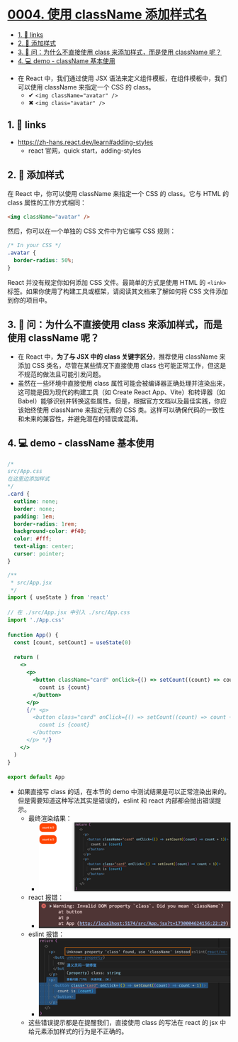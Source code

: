 # [0004. 使用 className 添加样式名](https://github.com/Tdahuyou/react/tree/main/0004.%20%E4%BD%BF%E7%94%A8%20className%20%E6%B7%BB%E5%8A%A0%E6%A0%B7%E5%BC%8F%E5%90%8D)

<!-- region:toc -->
- [1. 🔗 links](#1--links)
- [2. 📒 添加样式](#2--添加样式)
- [3. 🤔 问：为什么不直接使用 class 来添加样式，而是使用 className 呢？](#3--问为什么不直接使用-class-来添加样式而是使用-classname-呢)
- [4. 💻 demo - className 基本使用](#4--demo---classname-基本使用)
<!-- endregion:toc -->
- 在 React 中，我们通过使用 JSX 语法来定义组件模板，在组件模板中，我们可以使用 className 来指定一个 CSS 的 class。
  - ✔ `<img className="avatar" />`
  - ✖ `<img class="avatar" />`

## 1. 🔗 links

- https://zh-hans.react.dev/learn#adding-styles
  - react 官网，quick start，adding-styles

## 2. 📒 添加样式

在 React 中，你可以使用 className 来指定一个 CSS 的 class。它与 HTML 的 class 属性的工作方式相同：

```html
<img className="avatar" />
```

然后，你可以在一个单独的 CSS 文件中为它编写 CSS 规则：

```css
/* In your CSS */
.avatar {
  border-radius: 50%;
}
```

React 并没有规定你如何添加 CSS 文件。最简单的方式是使用 HTML 的 `<link>` 标签。如果你使用了构建工具或框架，请阅读其文档来了解如何将 CSS 文件添加到你的项目中。

## 3. 🤔 问：为什么不直接使用 class 来添加样式，而是使用 className 呢？

- 在 React 中，**为了与 JSX 中的 class 关键字区分**，推荐使用 className 来添加 CSS 类名，尽管在某些情况下直接使用 class 也可能正常工作，但这是不规范的做法且可能引发问题。
- 虽然在一些环境中直接使用 class 属性可能会被编译器正确处理并渲染出来，这可能是因为现代的构建工具（如 Create React App、Vite）和转译器（如 Babel）能够识别并转换这些属性。但是，根据官方文档以及最佳实践，你应该始终使用 className 来指定元素的 CSS 类。这样可以确保代码的一致性和未来的兼容性，并避免潜在的错误或混淆。

## 4. 💻 demo - className 基本使用

```css
/*
src/App.css
在这里边添加样式
*/
.card {
  outline: none;
  border: none;
  padding: 1em;
  border-radius: 1rem;
  background-color: #f40;
  color: #fff;
  text-align: center;
  cursor: pointer;
}
```

```jsx
/**
 * src/App.jsx
 */
import { useState } from 'react'

// 在 ./src/App.jsx 中引入 ./src/App.css
import './App.css'

function App() {
  const [count, setCount] = useState(0)

  return (
    <>
      <p>
        <button className="card" onClick={() => setCount((count) => count + 1)}>
          count is {count}
        </button>
      </p>
      {/* <p>
        <button class="card" onClick={() => setCount((count) => count + 1)}>
          count is {count}
        </button>
      </p> */}
    </>
  )
}

export default App
```

- 如果直接写 class 的话，在本节的 demo 中测试结果是可以正常渲染出来的。但是需要知道这种写法其实是错误的，eslint 和 react 内部都会抛出错误提示。
  - 最终渲染结果：
    - ![](md-imgs/2024-10-27-12-52-14.png)
  - react 报错：
    - ![](md-imgs/2024-10-27-12-53-46.png)
  - eslint 报错：
    - ![](md-imgs/2024-10-27-12-54-22.png)
  - 这些错误提示都是在提醒我们，直接使用 class 的写法在 react 的 jsx 中给元素添加样式的行为是不正确的。

